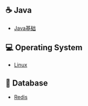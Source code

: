 ## ☕️ Java

- [Java基础](Notes/Java-basic.md)



##  💻 Operating System

- [Linux](Notes/Linux.md)



## 💾 Database

- [Redis](Notes/Redis.md)

